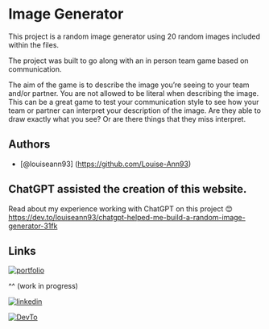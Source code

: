 
# Image Generator 

This project is a random image generator using 20 random images included within the files. 

The project was built to go along with an in person team game based on communication. 

The aim of the game is to describe the image you’re seeing to your team and/or partner. 
You are not allowed to be literal when describing the image. 
This can be a great game to test your communication style to see how your team or partner can interpret your description of the image. Are they able to draw exactly what you see? Or are there things that they miss interpret. 
## Authors

- [@louiseann93] (https://github.com/Louise-Ann93)
## ChatGPT assisted the creation of this website. 

Read about my experience working with ChatGPT on this project 😊 
https://dev.to/louiseann93/chatgpt-helped-me-build-a-random-image-generator-31fk
## Links
[![portfolio](https://img.shields.io/badge/my_portfolio-000?style=for-the-badge&logo=ko-fi&logoColor=white)](https://madebywillo.co.uk/)

^^ (work in progress)

[![linkedin](https://img.shields.io/badge/linkedin-0A66C2?style=for-the-badge&logo=linkedin&logoColor=white)](https://www.linkedin.com/in/lou-willoughby//)

[![DevTo](https://img.shields.io/badge/Dev.to-Follow%20Me-blueviolet?style=for-the-badge)](https://dev.to/louiseann93//)

